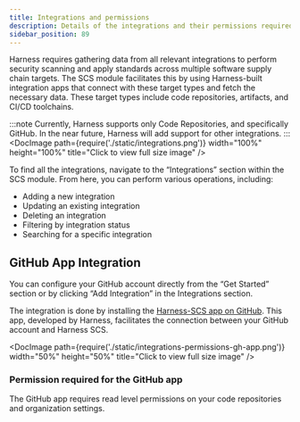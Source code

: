 ```yaml
---
title: Integrations and permissions
description: Details of the integrations and their permissions required
sidebar_position: 89
---
```


Harness requires gathering data from all relevant integrations to perform security scanning and apply standards across multiple software supply chain targets. The SCS module facilitates this by using Harness-built integration apps that connect with these target types and fetch the necessary data. These target types include code repositories, artifacts, and CI/CD toolchains. 

:::note
Currently, Harness supports only Code Repositories, and specifically GitHub. In the near future, Harness will add support for other integrations.
:::
<DocImage path={require('./static/integrations.png')} width="100%" height="100%" title="Click to view full size image" />

To find all the integrations, navigate to the “Integrations” section within the SCS module. From here, you can perform various operations, including:



* Adding a new integration
* Updating an existing integration
* Deleting an integration
* Filtering by integration status
* Searching for a specific integration


## GitHub App Integration

You can configure your GitHub account directly from the “Get Started” section or by clicking “Add Integration” in the Integrations section.

The integration is done by installing the [Harness-SCS app on GitHub](https://github.com/apps/harness-ssca). This app, developed by Harness, facilitates the connection between your GitHub account and Harness SCS.
    

<DocImage path={require('./static/integrations-permissions-gh-app.png')} width="50%" height="50%" title="Click to view full size image" />


### Permission required for the GitHub app

The GitHub app requires read level permissions on your code repositories and organization settings.
